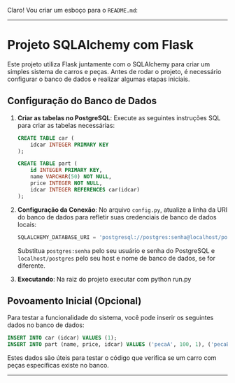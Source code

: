 Claro! Vou criar um esboço para o `README.md`:

---

# Projeto SQLAlchemy com Flask

Este projeto utiliza Flask juntamente com o SQLAlchemy para criar um simples sistema de carros e peças. Antes de rodar o projeto, é necessário configurar o banco de dados e realizar algumas etapas iniciais.

## Configuração do Banco de Dados

1. **Criar as tabelas no PostgreSQL**:
    Execute as seguintes instruções SQL para criar as tabelas necessárias:

    ```sql
    CREATE TABLE car (
        idcar INTEGER PRIMARY KEY
    );

    CREATE TABLE part (
        id INTEGER PRIMARY KEY,
        name VARCHAR(50) NOT NULL,
        price INTEGER NOT NULL,
        idcar INTEGER REFERENCES car(idcar)
    );
    ```

2. **Configuração da Conexão**:
    No arquivo `config.py`, atualize a linha da URI do banco de dados para refletir suas credenciais de banco de dados locais:

    ```python
    SQLALCHEMY_DATABASE_URI = 'postgresql://postgres:senha@localhost/postgres'
    ```

    Substitua `postgres:senha` pelo seu usuário e senha do PostgreSQL e `localhost/postgres` pelo seu host e nome de banco de dados, se for diferente.

3. **Executando**:
    Na raiz do projeto executar com python run.py



## Povoamento Inicial (Opcional)

Para testar a funcionalidade do sistema, você pode inserir os seguintes dados no banco de dados:

```sql
INSERT INTO car (idcar) VALUES (1);
INSERT INTO part (name, price, idcar) VALUES ('pecaA', 100, 1), ('pecaB', 200, 1);
```

Estes dados são úteis para testar o código que verifica se um carro com peças específicas existe no banco.

---

